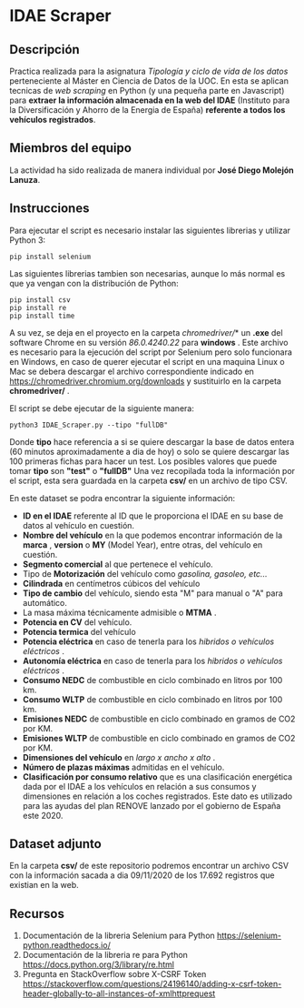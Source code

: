 # IDAE Scraper
## Descripción

Practica realizada para la asignatura _Tipología y ciclo de vida de los datos_ perteneciente al Máster en Ciencia de Datos de la UOC. 
En esta se aplican tecnicas de _web scraping_ en Python (y una pequeña parte en Javascript) para **extraer la información almacenada en la web del IDAE** (Instituto para la Diversificación y Ahorro de la Energia de España) **referente a todos los vehículos registrados**.

## Miembros del equipo

La actividad ha sido realizada de manera individual por **José Diego Molejón Lanuza**.

## Instrucciones

Para ejecutar el script es necesario instalar las siguientes librerias y utilizar Python 3:
```
pip install selenium
```

Las siguientes librerias tambien son necesarias, aunque lo más normal es que ya vengan con la distribución de Python:
```
pip install csv
pip install re
pip install time
```

A su vez, se deja en el proyecto en la carpeta *chromedriver/** un **.exe** del software Chrome en su versión _86.0.4240.22_ para **windows** .
Este archivo es necesario para la ejecución del script por Selenium pero solo funcionara en Windows, en caso de querer ejecutar el script en una maquina Linux o Mac se debera descargar el archivo correspondiente indicado en <https://chromedriver.chromium.org/downloads> y sustituirlo en la carpeta **chromedriver/** .

El script se debe ejecutar de la siguiente manera:
```
python3 IDAE_Scraper.py --tipo "fullDB"
```

Donde **tipo** hace referencia a si se quiere descargar la base de datos entera (60 minutos aproximadamente a dia de hoy) o solo se quiere descargar las 100 primeras fichas para hacer un test.
Los posibles valores que puede tomar **tipo** son **"test"** o **"fullDB"**
Una vez recopilada toda la información por el script, esta sera guardada en la carpeta **csv/** en un archivo de tipo CSV.

En este dataset se podra encontrar la siguiente información:
- **ID en el IDAE** referente al ID que le proporciona el IDAE en su base de datos al vehículo en cuestión.
- **Nombre del vehículo** en la que podemos encontrar información de la **marca** , **version** o **MY** (Model Year), entre otras, del vehículo en cuestión.
- **Segmento comercial** al que pertenece el vehículo.
- Tipo de **Motorización** del vehículo como _gasolina, gasoleo, etc..._
- **Cilindrada** en centímetros cúbicos del vehículo
- **Tipo de cambio** del vehículo, siendo esta "M" para manual o "A" para automático.
- La masa máxima técnicamente admisible o **MTMA** .
- **Potencia en CV** del vehículo.
- **Potencia termica** del vehículo
- **Potencia eléctrica** en caso de tenerla para los _hibridos o vehículos eléctricos_ .
- **Autonomía eléctrica** en caso de tenerla para los _hibridos o vehículos eléctricos_ .
- **Consumo NEDC** de combustible en ciclo combinado en litros por 100 km.
- **Consumo WLTP** de combustible en ciclo combinado en litros por 100 km.
- **Emisiones NEDC** de combustible en ciclo combinado en gramos de CO2 por KM.
- **Emisiones WLTP** de combustible en ciclo combinado en gramos de CO2 por KM.
- **Dimensiones del vehículo** en _largo x ancho x alto_ .
- **Número de plazas máximas** admitidas en el vehículo.
- **Clasificación por consumo relativo** que es una clasificación energética dada por el IDAE a los vehículos en relación a sus consumos y dimensiones en relación a los coches registrados. Este dato es utilizado para las ayudas del plan RENOVE lanzado por el gobierno de España este 2020.

## Dataset adjunto

En la carpeta **csv/** de este repositorio podremos encontrar un archivo CSV con la información sacada a dia 09/11/2020 de los 17.692 registros que existian en la web.

## Recursos

1. Documentación de la libreria Selenium para Python https://selenium-python.readthedocs.io/
2. Documentación de la libreria re para Python https://docs.python.org/3/library/re.html
3. Pregunta en StackOverflow sobre X-CSRF Token https://stackoverflow.com/questions/24196140/adding-x-csrf-token-header-globally-to-all-instances-of-xmlhttprequest
